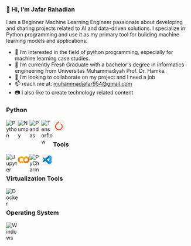 ### 👋 Hi, I’m Jafar Rahadian

I am a Beginner Machine Learning Engineer passionate about developing and sharing projects related to AI and data-driven solutions. I specialize in Python programming and use it as my primary tool for building machine learning models and applications.

- 👀 I’m interested in the field of python programming, especially for machine learning case studies.
- 🌱 I’m currently Fresh Graduate with a bachelor's degree in informatics engineering from Universitas Muhammadiyah Prof. Dr. Hamka. 
- 💞️ I’m looking to collaborate on my project and I need a job
- 📫 reach me at: muhammadjafar954@gmail.com
- 📷 I also like to create technology related content

### Python
<a href="https://python.org/"><img align="left" alt="Python" title="Python" width="32px" src="https://raw.githubusercontent.com/marwin1991/profile-technology-icons/refs/heads/main/icons/python.png" /></a>
<a href="https://numpy.org/"><img align="left" alt="Numpy" title="Numpy" width="32px" src="https://raw.githubusercontent.com/marwin1991/profile-technology-icons/refs/heads/main/icons/numpy.png" /></a>
<a href="https://pandas.pydata.org/"><img align="left" alt="Pandas" title="Pandas" width="32px" src="https://raw.githubusercontent.com/marwin1991/profile-technology-icons/refs/heads/main/icons/pandas.png" /></a>
<a href="https://tensorflow.org/"><img align="left" alt="Tensorflow" title="Tensorflow" width="32px" src="https://raw.githubusercontent.com/marwin1991/profile-technology-icons/refs/heads/main/icons/tensorflow.png" /></a>
<a href="https://pytorch.org/"><img align="left" alt="PyTorch" title="PyTorch" width="32px" src="https://raw.githubusercontent.com/tandpfun/skill-icons/refs/heads/main/icons/PyTorch-Light.svg" /></a>
<br>
<br>


### Tools
<a href="https://jupyter.org/"><img align="left" alt="Jupyter" title="Jupyter" width="32px" src="https://raw.githubusercontent.com/marwin1991/profile-technology-icons/refs/heads/main/icons/jupyter_notebook.png" /></a>
<a href="https://colab.google/"><img align="left" alt="Colab" title="Colab" width="32px" src="https://raw.githubusercontent.com/lobehub/lobe-icons/refs/heads/master/packages/static-png/light/colab-color.png" /></a>
<a href="https://www.jetbrains.com/pycharm/"><img align="left" alt="PyCharm" title="PyCharm" width="32px" src="https://raw.githubusercontent.com/marwin1991/profile-technology-icons/refs/heads/main/icons/pycharm.png" /></a>
<a href="https://code.visualstudio.com/"><img align="left" alt="VSC" title="VSC" width="32px" src="https://raw.githubusercontent.com/tandpfun/skill-icons/refs/heads/main/icons/VSCode-Light.svg" /></a>
<br>
<br>

### Virtualization Tools 
<a href="https://www.docker.com"><img align="left" alt="Docker" title="Docker" width="32px" src="https://raw.githubusercontent.com/marwin1991/profile-technology-icons/refs/heads/main/icons/docker.png" /></a>
<br>
<br>

### Operating System
<a href="https://www.microsoft.com/en-us/windows?r=1"><img align="left" alt="Windows" title="Windows" width="32px" src="https://raw.githubusercontent.com/marwin1991/profile-technology-icons/refs/heads/main/icons/windows.png" /></a>
<br>
<br>






<!---
curzedb/curzedb is a ✨ special ✨ repository because its `README.md` (this file) appears on your GitHub profile.
You can click the Preview link to take a look at your changes.
--->
